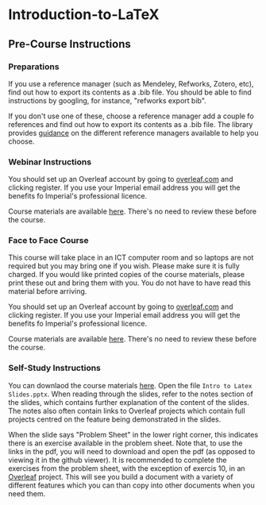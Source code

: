# Introduction-to-LaTeX

## Pre-Course Instructions

### Preparations

If you use a reference manager (such as Mendeley, Refworks, Zotero, etc), find out how to export its contents as a .bib file. You should be able to find instructions by googling, for instance, "refworks export bib".

If you don't use one of these, choose a reference manager add a couple fo references and find out how to export its contents as a .bib file. The library provides [guidance](https://www.imperial.ac.uk/media/imperial-college/administration-and-support-services/library/public/Reference-management-software-comparison--2019.pdf) on the different reference managers available to help you choose.

### Webinar Instructions

You should set up an Overleaf account by going to [overleaf.com](overleaf.com) and clicking register. If you use your Imperial email address you will get the benefits fo Imperial's professional licence.

Course materials are available [here](https://github.com/coolernato/Introduction-to-LaTeX). There's no need to review these before the course.

### Face to Face Course

This course will take place in an ICT computer room and so laptops are not required but you may bring one if you wish. Please make sure it is fully charged. If you would like printed copies of the course materials, please print these out and bring them with you. You do not have to have read this material before arriving.

You should set up an Overleaf account by going to [overleaf.com](overleaf.com) and clicking register. If you use your Imperial email address you will get the benefits fo Imperial's professional licence.

Course materials are available [here](https://github.com/coolernato/Introduction-to-LaTeX). There's no need to review these before the course.

### Self-Study Instructions

You can downlaod the course materials [here](https://github.com/coolernato/Introduction-to-LaTeX). Open the file ```Intro to Latex Slides.pptx```. When reading through the slides, refer to the notes section of the slides, which contains further explanation of the content of the slides. The notes also often contain links to Overleaf projects which contain full projects centred on the feature being demonstrated in the slides.

When the slide says "Problem Sheet" in the lower right corner, this indicates there is an exercise available in the problem sheet. Note that, to use the links in the pdf, you will need to download and open the pdf (as opposed to viewing it in the github viewer). It is recommended to complete the exercises from the problem sheet, with the exception of exercis 10, in an [Overleaf](overleaf.com) project. This will see you build a document with a variety of different features which you can than copy into other documents when you need them.
